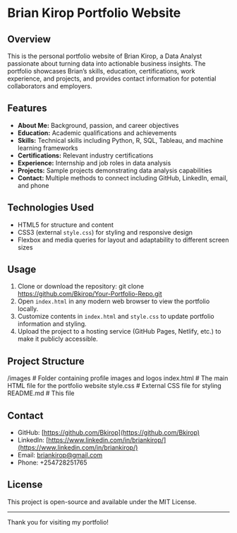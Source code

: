 # Brian Kirop Portfolio Website

## Overview
This is the personal portfolio website of Brian Kirop, a Data Analyst passionate about turning data into actionable business insights. The portfolio showcases Brian’s skills, education, certifications, work experience, and projects, and provides contact information for potential collaborators and employers.

## Features
- **About Me:** Background, passion, and career objectives
- **Education:** Academic qualifications and achievements
- **Skills:** Technical skills including Python, R, SQL, Tableau, and machine learning frameworks
- **Certifications:** Relevant industry certifications
- **Experience:** Internship and job roles in data analysis
- **Projects:** Sample projects demonstrating data analysis capabilities
- **Contact:** Multiple methods to connect including GitHub, LinkedIn, email, and phone

## Technologies Used
- HTML5 for structure and content
- CSS3 (external `style.css`) for styling and responsive design
- Flexbox and media queries for layout and adaptability to different screen sizes

## Usage
1. Clone or download the repository:
git clone https://github.com/Bkirop/Your-Portfolio-Repo.git
2. Open `index.html` in any modern web browser to view the portfolio locally.
3. Customize contents in `index.html` and `style.css` to update portfolio information and styling.
4. Upload the project to a hosting service (GitHub Pages, Netlify, etc.) to make it publicly accessible.

## Project Structure
/images # Folder containing profile images and logos
index.html # The main HTML file for the portfolio website
style.css # External CSS file for styling
README.md # This file

## Contact
- GitHub: [https://github.com/Bkirop](https://github.com/Bkirop)
- LinkedIn: [https://www.linkedin.com/in/briankirop/](https://www.linkedin.com/in/briankirop/)
- Email: briankirop@gmail.com
- Phone: +254728251765

## License
This project is open-source and available under the MIT License.

---

Thank you for visiting my portfolio!
